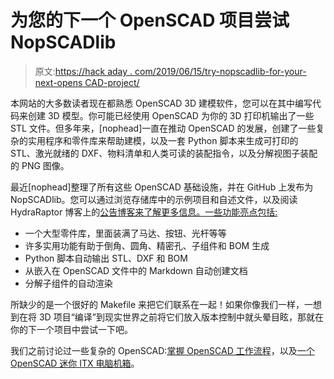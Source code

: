 # 为您的下一个 OpenSCAD 项目尝试 NopSCADlib

> 原文:[https://hack aday . com/2019/06/15/try-nopscadlib-for-your-next-opens CAD-project/](https://hackaday.com/2019/06/15/try-nopscadlib-for-your-next-openscad-project/)

本网站的大多数读者现在都熟悉 OpenSCAD 3D 建模软件，您可以在其中编写代码来创建 3D 模型。你可能已经使用 OpenSCAD 为你的 3D 打印机输出了一些 STL 文件。但多年来，[nophead]一直在推动 OpenSCAD 的发展，创建了一些复杂的实用程序和零件库来帮助建模，以及一套 Python 脚本来生成可打印的 STL、激光就绪的 DXF、物料清单和人类可读的装配指令，以及分解视图子装配的 PNG 图像。

最近[nophead]整理了所有这些 OpenSCAD 基础设施，并在 GitHub 上发布为 NopSCADlib。您可以通过浏览存储库中的示例项目和自述文件，以及阅读 HydraRaptor 博客上的[公告博客来了解更多信息。一些功能亮点包括:](https://hydraraptor.blogspot.com/2019/06/nopscadlib.html)

*   一个大型零件库，里面装满了马达、按钮、光杆等等
*   许多实用功能有助于倒角、圆角、精密孔、子组件和 BOM 生成
*   Python 脚本自动输出 STL、DXF 和 BOM
*   从嵌入在 OpenSCAD 文件中的 Markdown 自动创建文档
*   分解子组件的自动渲染

所缺少的是一个很好的 Makefile 来把它们联系在一起！如果你像我们一样，一想到在将 3D 项目“编译”到现实世界之前将它们放入版本控制中就头晕目眩，那就在你的下一个项目中尝试一下吧。

我们之前讨论过一些复杂的 OpenSCAD:[掌握 OpenSCAD 工作流程](https://hackaday.com/2018/11/14/mastering-openscad-workflow/)，以及[一个 OpenSCAD 迷你 ITX 电脑机箱](https://hackaday.com/2018/11/05/an-openscad-mini-itx-computer-case/)。